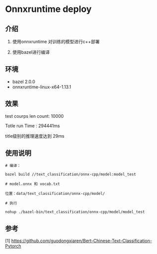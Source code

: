 # Onnxruntime deploy

## 介绍

1. 使用onnxruntime 对训练的模型进行c++部署

2. 使用bazel进行编译

## 环境

- bazel 2.0.0
- onnxruntime-linux-x64-1.13.1

## 效果

test courps len count: 10000

Totle run Time : 294441ms

title级别的推理速度达到 29ms

## 使用说明
```
# 编译：

bazel build //text_classification/onnx-cpp/model:model_test

# model.onnx 和 vocab.txt

位置：data/text_classification/onnx-cpp/model/

# 执行

nohup ./bazel-bin/text_classification/onnx-cpp/model/model_test

```

## 参考
[1] https://github.com/guodongxiaren/Bert-Chinese-Text-Classification-Pytorch
